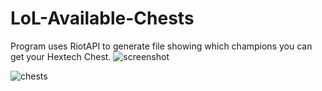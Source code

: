 # LoL-Available-Chests

Program uses RiotAPI to generate file showing which champions you can get your Hextech Chest.
![screenshot](https://user-images.githubusercontent.com/45010707/160659647-bd1d6478-834c-4f46-9cfd-720aff8f235c.png)

![chests](https://user-images.githubusercontent.com/45010707/160659660-74c7a19b-70fb-40ac-ba55-1a14d0e7525f.png)
